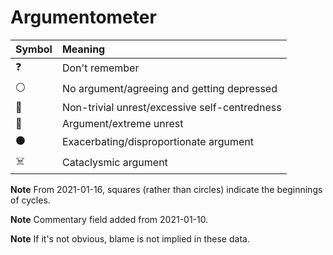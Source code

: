 # Argumentometer

| Symbol | Meaning                                                     |
| ------ | :---------------------------------------------------------- |
| ❓     | Don't remember                                              |
| ⚪️     | No argument/agreeing and getting depressed                  |
| 🔵     | Non-trivial unrest/excessive self-centredness               |
| 🔴     | Argument/extreme unrest                                     |
| ⚫️     | Exacerbating/disproportionate argument                      |
| ☠️      | Cataclysmic argument                                        |

**Note** From 2021-01-16, squares (rather than circles) indicate the
beginnings of cycles.

**Note** Commentary field added from 2021-01-10.

**Note** If it's not obvious, blame is not implied in these data.
